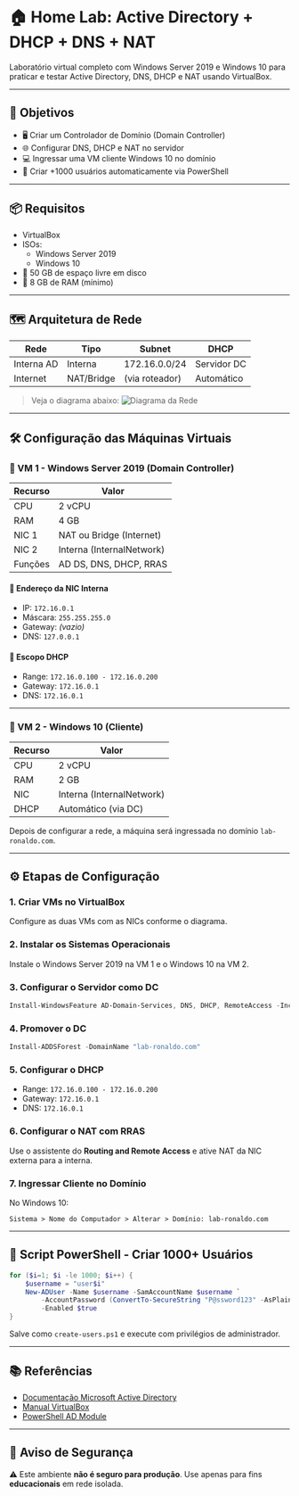 # 🏠 Home Lab: Active Directory + DHCP + DNS + NAT

Laboratório virtual completo com Windows Server 2019 e Windows 10 para praticar e testar Active Directory, DNS, DHCP e NAT usando VirtualBox.

---

## 🎯 Objetivos

- 🖥️ Criar um Controlador de Domínio (Domain Controller)
- 🌐 Configurar DNS, DHCP e NAT no servidor
- 💻 Ingressar uma VM cliente Windows 10 no domínio
- 🔄 Criar +1000 usuários automaticamente via PowerShell

---

## 📦 Requisitos

- VirtualBox
- ISOs:
  - Windows Server 2019
  - Windows 10
- 💾 50 GB de espaço livre em disco
- 🧠 8 GB de RAM (mínimo)

---

## 🗺️ Arquitetura de Rede

| Rede       | Tipo      | Subnet         | DHCP         |
|------------|-----------|----------------|--------------|
| Interna AD | Interna   | 172.16.0.0/24  | Servidor DC  |
| Internet   | NAT/Bridge| (via roteador) | Automático   |

> Veja o diagrama abaixo:
![Diagrama da Rede](https://i.imgur.com/V5Ws8OK.png)

---

## 🛠️ Configuração das Máquinas Virtuais

### 🔹 VM 1 - Windows Server 2019 (Domain Controller)

| Recurso     | Valor                         |
|-------------|-------------------------------|
| CPU         | 2 vCPU                        |
| RAM         | 4 GB                          |
| NIC 1       | NAT ou Bridge (Internet)      |
| NIC 2       | Interna (InternalNetwork)     |
| Funções     | AD DS, DNS, DHCP, RRAS        |

#### 🧭 Endereço da NIC Interna
- IP: `172.16.0.1`
- Máscara: `255.255.255.0`
- Gateway: *(vazio)*
- DNS: `127.0.0.1`

#### 🎯 Escopo DHCP
- Range: `172.16.0.100 - 172.16.0.200`
- Gateway: `172.16.0.1`
- DNS: `172.16.0.1`

---

### 🔹 VM 2 - Windows 10 (Cliente)

| Recurso     | Valor                         |
|-------------|-------------------------------|
| CPU         | 2 vCPU                        |
| RAM         | 2 GB                          |
| NIC         | Interna (InternalNetwork)     |
| DHCP        | Automático (via DC)           |

Depois de configurar a rede, a máquina será ingressada no domínio `lab-ronaldo.com`.

---

## ⚙️ Etapas de Configuração

### 1. Criar VMs no VirtualBox
Configure as duas VMs com as NICs conforme o diagrama.

### 2. Instalar os Sistemas Operacionais
Instale o Windows Server 2019 na VM 1 e o Windows 10 na VM 2.

### 3. Configurar o Servidor como DC

```powershell
Install-WindowsFeature AD-Domain-Services, DNS, DHCP, RemoteAccess -IncludeManagementTools
```

### 4. Promover o DC

```powershell
Install-ADDSForest -DomainName "lab-ronaldo.com"
```

### 5. Configurar o DHCP

- Range: `172.16.0.100 - 172.16.0.200`
- Gateway: `172.16.0.1`
- DNS: `172.16.0.1`

### 6. Configurar o NAT com RRAS
Use o assistente do **Routing and Remote Access** e ative NAT da NIC externa para a interna.

### 7. Ingressar Cliente no Domínio

No Windows 10:

```text
Sistema > Nome do Computador > Alterar > Domínio: lab-ronaldo.com
```

---

## 🧪 Script PowerShell - Criar 1000+ Usuários

```powershell
for ($i=1; $i -le 1000; $i++) {
    $username = "user$i"
    New-ADUser -Name $username -SamAccountName $username `
        -AccountPassword (ConvertTo-SecureString "P@ssword123" -AsPlainText -Force) `
        -Enabled $true
}
```

Salve como `create-users.ps1` e execute com privilégios de administrador.

---

## 📚 Referências

- [Documentação Microsoft Active Directory](https://learn.microsoft.com/en-us/windows-server/identity/ad-ds/)
- [Manual VirtualBox](https://www.virtualbox.org/manual/UserManual.html)
- [PowerShell AD Module](https://learn.microsoft.com/en-us/powershell/module/addsadministration/?view=windowsserver2022-ps)

---

## 🔐 Aviso de Segurança

⚠️ Este ambiente **não é seguro para produção**. Use apenas para fins **educacionais** em rede isolada.



